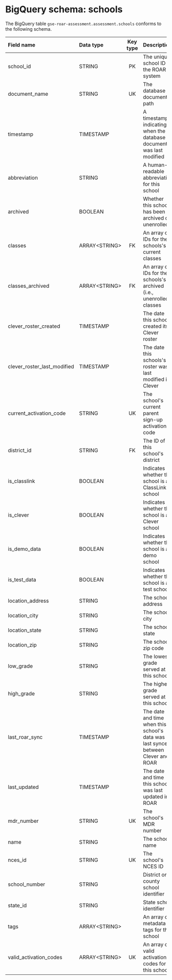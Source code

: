 # BigQuery schema: schools

The BigQuery table `gse-roar-assessment.assessment.schools` conforms to the following schema.

| Field name                  | Data type      | Key type | Description                                                                       |
| :-------------------------- | :------------- | :------: | :-------------------------------------------------------------------------------- |
| school_id                   | STRING         |    PK    | The unique school ID in the ROAR system                                           |
| document_name               | STRING         |    UK    | The database document path                                                        |
| timestamp                   | TIMESTAMP      |          | A timestamp indicating when the database document was last modified               |
| abbreviation                | STRING         |          | A human-readable abbreviation for this school                                     |
| archived                    | BOOLEAN        |          | Whether this school has been archived or unenrolled                               |
| classes                     | ARRAY\<STRING> |    FK    | An array of IDs for the schools's current classes                                 |
| classes_archived            | ARRAY\<STRING> |    FK    | An array of IDs for the schools's archived (i.e., unenrolled) classes             |
| clever_roster_created       | TIMESTAMP      |          | The date this school created its Clever roster                                    |
| clever_roster_last_modified | TIMESTAMP      |          | The date this schools's roster was last modified in Clever                        |
| current_activation_code     | STRING         |    UK    | The school's current parent sign-up activation code                               |
| district_id                 | STRING         |    FK    | The ID of this school's district                                                  |
| is_classlink                | BOOLEAN        |          | Indicates whether this school is a ClassLink school                               |
| is_clever                   | BOOLEAN        |          | Indicates whether this school is a Clever school                                  |
| is_demo_data                | BOOLEAN        |          | Indicates whether this school is a demo school                                    |
| is_test_data                | BOOLEAN        |          | Indicates whether this school is a test school                                    |
| location_address            | STRING         |          | The school address                                                                |
| location_city               | STRING         |          | The school city                                                                   |
| location_state              | STRING         |          | The school state                                                                  |
| location_zip                | STRING         |          | The school zip code                                                               |
| low_grade                   | STRING         |          | The lowest grade served at this school                                            |
| high_grade                  | STRING         |          | The highest grade served at this school                                           |
| last_roar_sync              | TIMESTAMP      |          | The date and time when this school's data was last synced between Clever and ROAR |
| last_updated                | TIMESTAMP      |          | The date and time this school was last updated in ROAR                            |
| mdr_number                  | STRING         |    UK    | The school's MDR number                                                           |
| name                        | STRING         |          | The school name                                                                   |
| nces_id                     | STRING         |    UK    | The school's NCES ID                                                              |
| school_number               | STRING         |          | District or county school identifier                                              |
| state_id                    | STRING         |          | State school identifier                                                           |
| tags                        | ARRAY\<STRING> |          | An array of metadata tags for this school                                         |
| valid_activation_codes      | ARRAY\<STRING> |    UK    | An array of valid activation codes for this school                                |
